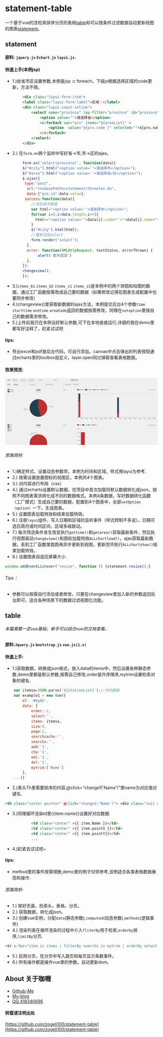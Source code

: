 # statement-table
一个基于vue的含检索排序分页的表格[table](#table)和可以按条件过滤数据自动更新视图的图表[statement](#statement)。
## statement
#### 原料: `jquery.js` `Echart.js` `layui.js.` 
#### 快速上手(本例jsp)
* 1.)给省市区设置参数,本例是jsp :c foreach，下级js根据选择区域的code更新，方法不限。
```html
        <div class="layui-form-item">
        <label class="layui-form-label">区域：</label>
        <div class="layui-input-inline">
            <select name="province" lay-filter="province" id="province">
                <option value="">请选择省</option>
                <c:forEach var="pro" items="${areaList}" >
                    <option  value="${pro.code }" selected="">${pro.name}</option>
                </c:forEach>                
            </select>
        </div>
```
* 2.) 在`form.on`两个监听中写好省->市,市->区的ajax。
```js
        form.on('select(province)', function(data){
        $("#city").html("<option value=''>请选择市</option>");
        $("#area").html("<option value=''>请选择县/区</option>");
        $.ajax({
         type:"post",
          url:"<%=basePath%>statement/threelev.do",
          data:{"pro_id":data.value},
         success:function(data){
            //添加城市数据
            var html="<option value=''>请选择市</option>";
            for(var i=0;i<data.length;i++){
              html+="<option value='"+data[i].code+"'>"+data[i].name+"</option>";
            }
            $("#city").html(html);
            //重新渲染select
            form.render('select');
          },
          error: function(XMLHttpRequest, textStatus, errorThrown) {
               alert('意外错误')
          },
        }); 
        changeview();         
        });  
```
* 3.)`items_b1` `items_b2` `items_z1` `items_z2`是本例中的两个饼图和柱图的数据，通过工厂函数按需改成自己要的数据（如果修改记得在图表生成配置中也要同步修改）
* 4.)changeview()里获取新数据的ajax方法，本例提交后台4个参数`time` `starttime` `endtime` `areaCode`返回的数据按需修改，同理在`setoption`里按自己的数据需求修改。
* 5.)上传前我已在本例设好默认参数,可下在本地直接运行,详细的我在demo里都写好注释了，赶紧试试吧

#### tips:
* 导出excel和pdf是后台代码，可自行添加。canvas中点击弹出的列表按钮通过echarts里的toolbox自定义，layer.open同过弹窗查看表格数据。

#### 效果预览:
![](statement.gif)
###### 思路简析:
* 1.)确定样式，设置动态参数项，本例为时间和区域，样式用layui为参考.
* 2.) 按需设置放置图标的视图区，本例共4个图表。
* 3.) 对内容进行布局（css）
* 4.) 通过echarts设置默认数据，在项目中首次加载将默认数据转化成json，按照不同图表需求转化成不同的数据格式。本例4条数据，写好数据转化函数（工厂模式）生成自己要的数据，配置到4个图表中，全部`setOption（option）`一下，生成图表。
* 5.) 设置图表加载特效和结束加载特效。
* 6.) 注册`layui`组件，写入日期和区域的监听事件（样式控制不多说）。日期可选日周月或时间区间，区域多级联动。
* 7.) 每次筛选条件发生改变执行`gettime()`和`getarea()`获取最新条件，然后执行视图驱动`changeview()`和图标加载特效`ALLchartload()`，ajax获取最新数据，丢到工厂函数里跑跑再异步更新到视图，更新完毕执行`ALLchartshow()`结束加载特效。
* 8.) 设置图表自适应屏幕大小.
```js
window.addEventListener("resize", function () {statement.resize();}
```
###### Tips：  
* 参数可以按需自行添加或者修改，只要在changeview里加入新的参数返回后台即可，适合各种场景下的数据过滤视图化功能。
## table
###### 本篇需要一定vue基础，新手可以结合vue的文档查看。
#### 原料:`Jquery.js` `bootstrap.js` `vue.js(1.x)`
#### 快速上手:
* 1.)获取数据，转换成json格式，放入data的items中，然后设置各种静态参数,demo里都是默认参数,按需自己修改,order是升序降序,mytrim设置检索对象的键名.
```js
    var itemsa=JSON.parse('${stationList}');//你的数据
    var example1 = new Vue({
        el: '#mybb',
        data: {
            order:-1,
            select:'',
            items: itemsa,
            size:8,
            page:1,
            searchcache:'',
            searchs:'',
            add:'1',
            cha:'1',
            edi:'1',
            del:'1',
            mytrim:['Name']
        },
    ...)}
```
* 2.)表头Th里需要排序的内容,@click="change1('Name')"里name为对应值对键名.
```html
<th class="center pointer" @click="change1('Name')"> <div class="init myb1" id="Name"><div></div><div></div></div>站点名称</th>
```
* 3.)同理循环渲染td里{{item.name}}设置好对应数据.
```html
            <td class="center" >{{ item.Name }}</td>
            <td class="center" >{{ item.pointX }}</td>            
            <td class="center" >{{ item.pointY}}</td> 
            ...
```
* 4.)赶紧去试试吧~

#### tips:
* method里的事件按需增删,demo里的例子仅供参考,该例适合各类表格数据展现和操作.

###### 思路简析:
* 1.) 架好页面，检索头，表格，分页。
* 2.) 获取数据，转化成json。
* 3.) 创建vue实例，分配`data`(静态参数),`computed`(动态参数),`methods`(逻辑事件)
* 4.) 渲染列表在循环渲染的过程中介入`fliterBy`用于检索,`orderby`排序,`limitBy`分页.  

```html
<tr v-for="item in items | filterBy searchs in mytrim | orderBy select order | limitBy size size*(page-1)" v-if="show">...</tr>
```

* 5.) 启用分页，在分页中写入跳页和每页显示条数事件。
* 6.) 所有操作都是操作vue里的参数，自动更新dom。

## About 关于咖喱
* [Github-Me](https://github.com/zogeli100)
* [My-blog](http://www.zogeli.com)
* [QQ 418340696]()

#### **转载请注明出处**
[https://github.com/zogeli100/statement-table](https://github.com/zogeli100/statement-table)
